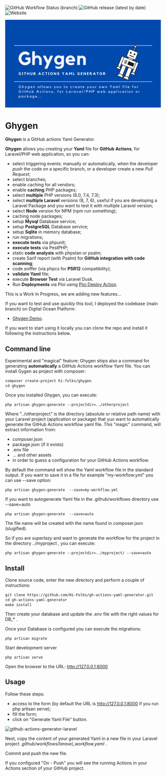 ![GitHub Workflow Status (branch)](https://img.shields.io/github/workflow/status/Hi-Folks/gh-actions-yaml-generator/Test%20Laravel%20Github%20action/main?style=for-the-badge)
![GitHub release (latest by date)](https://img.shields.io/github/v/release/Hi-Folks/gh-actions-yaml-generator?style=for-the-badge)
![Website](https://img.shields.io/website?label=Demo%20Site&style=for-the-badge&url=https%3A%2F%2Fghygen.hi-folks.dev%2F)

![Ghygen](ghygen-github-actions-yaml-generator-laravel.png "Ghygen")

# Ghygen
__Ghygen__ is a GitHub actions Yaml Generator.

__Ghygen__ allows you creating your __Yaml__ file for __GitHub Actions__, for Laravel/PHP web application,  so you can:

- select triggering events: manually or automatically, when the developer _push_ the code on a specific branch, or a developer create a new _Pull Request_;
- select branches;
- enable caching for all vendors;
- enable __caching__ PHP packages;
- select __multiple__ PHP versions (8.0, 7.4, 7.3);
- select __multiple Laravel__ versions (8, 7, 6), useful if you are developing a Laravel Package and you want to test it with multiple Laravel version;
- select __Node__ version for NPM (npm run something);
- caching node packages;
- setup __Mysql__ Database service;
- setup __PostgreSQL__ Database service;
- setup __Sqlite__ in memory database;
- run migrations;
- __execute tests__ via phpunit;
- __execute tests__ via PestPHP;
- static __code analysis__ with phpstan or psalm;
- create Sarif report (with Psalm) for __GitHub integration with code scanning__;
- code sniffer (via phpcs for __PSR12__ compatibility);
- __validate Yaml__ file;
- execute __Browser Test__ via Laravel Dusk.
- Run __Deployments__ via Ploi using [Ploi Deploy Action](https://github.com/Glennmen/ploi-deploy-action).

This is a Work In Progress, we are adding new features...

If you want to test and use quickly this tool, I deployed the codebase (main branch) on Digital Ocean Platform:

- [Ghygen Demo](https://ghygen.hi-folks.dev/).

If you want to start using it locally you can clone the repo and install it following the instructions below.

## Command line
Experimental and "magical" feature: Ghygen ships also a command for generating **automatically** a GitHub Actions workflow Yaml file.
You can install Gygen as project with composer:
```shell
composer create-project hi-folks/ghygen
cd ghygen
```
Once you installed Ghygen, you can execute:
```shell
php artisan ghygen:generate --projectdir=../otherproject
```
Where "../otherproject" is the directory (absolute or relative path name) with your Laravel project (application or package) that yuo want to automatically generate the GitHub Actions workflow yaml file.
This "magic" command, will extract information from:
- composer.json
- package.json (if it exists)
- .env file
- ... and other assets
- in order to guess a configuration for your GitHub Actions workflow.

By default the command will show the Yaml workflow file in the standard output. If you want to save it in a file for example "my-workflow.yml" you can use --save option:
```shell
php artisan ghygen:generate  --save=my-workflow.yml
```

If you want to autogenerate Yaml file in the .github/workflows directory use --save=auto
```shell
php artisan ghygen:generate  --save=auto
```
The file name will be created with the name found in composer.json (slugified).

So if you are *superlazy* and want to generate the workflow for the project in the directory ../myproject , you can execute:
```shell
php artisan ghygen:generate --projectdir=../myproject/ --save=auto
```


## Install
Clone source code, enter the new directory and perform a couple of instructions:
```shell
git clone https://github.com/Hi-Folks/gh-actions-yaml-generator.git
cd gh-actions-yaml-generator
make install
```
Then create your database and update the .env file with the right values for DB_* .

Once your Database is configured you can execute the migrations:
```shell
php artisan migrate
```
Start development server
```shell
php artisan serve
```
Open the browser to the URL: http://127.0.0.1:8000

## Usage
Follow these steps:
- access to the form (by default the URL is http://127.0.0.1:8000 if you run php artisan serve);
- fill the form;
- click on "Generate Yaml File" button.

![github-actions-generator-laravel](github-actions-generator-laravel.png "github-actions-generator-laravel")

Next, copy the content of your generated Yaml in a new file in your Laravel project _.github/workflows/laravel_workflow.yaml_ .

Commit and push the new file.

If you configured "On - Push" you will see the running Actions in your Actions section of your GitHub project.
